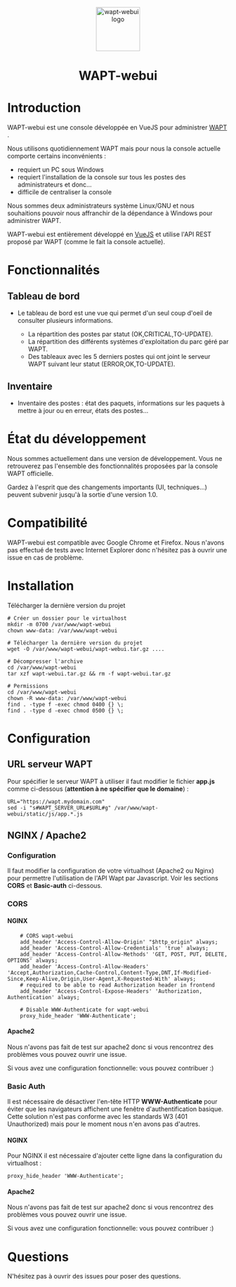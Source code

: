 <p align="center"><a href="https://github.com/Agumayasd/wapt-webui" target="_blank" rel="noopener noreferrer"><img width="100" src="https://i.imgur.com/nCB07AG.png" alt="wapt-webui logo"></a></p>

<h1 align="center">WAPT-webui</h1>

# Introduction

WAPT-webui est une console développée en VueJS pour administrer  [WAPT](https://github.com/tranquilit/WAPT) .

Nous utilisons quotidiennement WAPT mais pour nous la console actuelle comporte certains inconvénients :
* requiert un PC sous Windows
* requiert l'installation de la console sur tous les postes des administrateurs et donc...
* difficile de centraliser la console

Nous sommes deux administrateurs système Linux/GNU et nous souhaitions pouvoir nous affranchir de la dépendance à Windows pour administrer WAPT.

WAPT-webui est entièrement développé en [VueJS](https://vuejs.org/) et utilise l'API REST proposé par WAPT (comme le fait la console actuelle).

# Fonctionnalités

## Tableau de bord

- Le tableau de bord est une vue qui permet d'un seul coup d'oeil de consulter plusieurs informations.

  - La répartition des postes par statut (OK,CRITICAL,TO-UPDATE).
  - La répartition des différents systèmes d'exploitation du parc géré par WAPT.
  - Des tableaux avec les 5 derniers postes qui ont joint le serveur WAPT suivant leur statut (ERROR,OK,TO-UPDATE).

## Inventaire
 - Inventaire des postes : état des paquets, informations sur les paquets à mettre à jour ou en erreur, états des postes...

# État du développement

Nous sommes actuellement dans une version de développement.
Vous ne retrouverez pas l'ensemble des fonctionnalités proposées par la console WAPT officielle.

Gardez à l'esprit que des changements importants (UI, techniques...) peuvent subvenir jusqu'à la sortie d'une version 1.0.

# Compatibilité
WAPT-webui est compatible avec Google Chrome et Firefox. Nous n'avons pas effectué de tests avec Internet Explorer donc n'hésitez pas à ouvrir une issue en cas de problème.

# Installation

Télécharger la dernière version du projet 

```shell
# Créer un dossier pour le virtualhost
mkdir -m 0700 /var/www/wapt-webui
chown www-data: /var/www/wapt-webui

# Télécharger la dernière version du projet
wget -O /var/www/wapt-webui/wapt-webui.tar.gz ....

# Décompresser l'archive
cd /var/www/wapt-webui
tar xzf wapt-webui.tar.gz && rm -f wapt-webui.tar.gz

# Permissions
cd /var/www/wapt-webui
chown -R www-data: /var/www/wapt-webui
find . -type f -exec chmod 0400 {} \;
find . -type d -exec chmod 0500 {} \;
```

# Configuration

## URL serveur WAPT
Pour spécifier le serveur WAPT à utiliser il faut modifier le fichier **app.js** comme ci-dessous  (**attention à ne spécifier que le domaine**) :

``` shell
URL="https://wapt.mydomain.com"
sed -i "s#WAPT_SERVER_URL#$URL#g" /var/www/wapt-webui/static/js/app.*.js
```

## NGINX / Apache2

### Configuration
Il faut modifier la configuration de votre virtualhost (Apache2 ou Nginx) pour permettre l'utilisation de l'API Wapt par Javascript. Voir les sections **CORS** et **Basic-auth** ci-dessous.

### CORS

#### NGINX

```
    # CORS wapt-webui
    add_header 'Access-Control-Allow-Origin' "$http_origin" always;
    add_header 'Access-Control-Allow-Credentials' 'true' always;
    add_header 'Access-Control-Allow-Methods' 'GET, POST, PUT, DELETE, OPTIONS' always;
    add_header 'Access-Control-Allow-Headers' 'Accept,Authorization,Cache-Control,Content-Type,DNT,If-Modified-Since,Keep-Alive,Origin,User-Agent,X-Requested-With' always;
    # required to be able to read Authorization header in frontend
    add_header 'Access-Control-Expose-Headers' 'Authorization, Authentication' always;
    
    # Disable WWW-Authenticate for wapt-webui
    proxy_hide_header 'WWW-Authenticate';
```

#### Apache2
Nous n'avons pas fait de test sur apache2 donc si vous rencontrez des problèmes vous pouvez ouvrir une issue.

Si vous avez une configuration fonctionnelle: vous pouvez contribuer :)

### Basic Auth
Il est nécessaire de désactiver l'en-tête HTTP  **WWW-Authenticate** pour éviter que les navigateurs affichent une fenêtre d'authentification basique. Cette solution n'est pas conforme avec les standards W3  (401 Unauthorized) mais pour le moment nous n'en avons pas d'autres.

#### NGINX
Pour NGINX il est nécessaire d'ajouter cette ligne dans la configuration du virtualhost :

```
proxy_hide_header 'WWW-Authenticate';
```

#### Apache2
Nous n'avons pas fait de test sur apache2 donc si vous rencontrez des problèmes vous pouvez ouvrir une issue.

Si vous avez une configuration fonctionnelle: vous pouvez contribuer :)

# Questions
N'hésitez pas à ouvrir des issues pour poser des questions.
